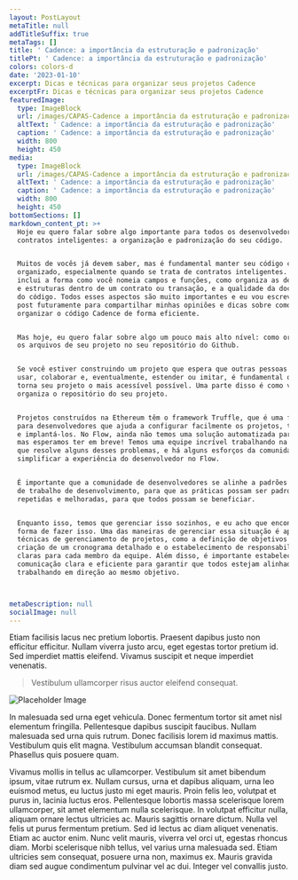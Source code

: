 ```yaml
---
layout: PostLayout
metaTitle: null
addTitleSuffix: true
metaTags: []
title: ' Cadence: a importância da estruturação e padronização'
titlePt: ' Cadence: a importância da estruturação e padronização'
colors: colors-d
date: '2023-01-10'
excerpt: Dicas e técnicas para organizar seus projetos Cadence
excerptFr: Dicas e técnicas para organizar seus projetos Cadence
featuredImage:
  type: ImageBlock
  url: /images/CAPAS-Cadence a importância da estruturação e padronização.png
  altText: ' Cadence: a importância da estruturação e padronização'
  caption: ' Cadence: a importância da estruturação e padronização'
  width: 800
  height: 450
media:
  type: ImageBlock
  url: /images/CAPAS-Cadence a importância da estruturação e padronização.png
  altText: ' Cadence: a importância da estruturação e padronização'
  caption: ' Cadence: a importância da estruturação e padronização'
  width: 800
  height: 450
bottomSections: []
markdown_content_pt: >+
  Hoje eu quero falar sobre algo importante para todos os desenvolvedores de
  contratos inteligentes: a organização e padronização do seu código.


  Muitos de vocês já devem saber, mas é fundamental manter seu código claro e
  organizado, especialmente quando se trata de contratos inteligentes. Isso
  inclui a forma como você nomeia campos e funções, como organiza as definições
  e estruturas dentro de um contrato ou transação, e a qualidade da documentação
  do código. Todos esses aspectos são muito importantes e eu vou escrever um
  post futuramente para compartilhar minhas opiniões e dicas sobre como
  organizar o código Cadence de forma eficiente.


  Mas hoje, eu quero falar sobre algo um pouco mais alto nível: como organizar
  os arquivos de seu projeto no seu repositório do Github.


  Se você estiver construindo um projeto que espera que outras pessoas queiram
  usar, colaborar e, eventualmente, estender ou imitar, é fundamental que você
  torna seu projeto o mais acessível possível. Uma parte disso é como você
  organiza o repositório do seu projeto.


  Projetos construídos na Ethereum têm o framework Truffle, que é uma ferramenta
  para desenvolvedores que ajuda a configurar facilmente os projetos, testá-los
  e implantá-los. No Flow, ainda não temos uma solução automatizada para isso,
  mas esperamos ter em breve! Temos uma equipe incrível trabalhando na Flow CLI
  que resolve alguns desses problemas, e há alguns esforços da comunidade para
  simplificar a experiência do desenvolvedor no Flow.


  É importante que a comunidade de desenvolvedores se alinhe a padrões de fluxo
  de trabalho de desenvolvimento, para que as práticas possam ser padronizadas,
  repetidas e melhoradas, para que todos possam se beneficiar.


  Enquanto isso, temos que gerenciar isso sozinhos, e eu acho que encontrei uma
  forma de fazer isso. Uma das maneiras de gerenciar essa situação é aplicando
  técnicas de gerenciamento de projetos, como a definição de objetivos claros, a
  criação de um cronograma detalhado e o estabelecimento de responsabilidades
  claras para cada membro da equipe. Além disso, é importante estabelecer uma
  comunicação clara e eficiente para garantir que todos estejam alinhados e
  trabalhando em direção ao mesmo objetivo.



metaDescription: null
socialImage: null
---
```

Etiam facilisis lacus nec pretium lobortis. Praesent dapibus justo non efficitur efficitur. Nullam viverra justo arcu, eget egestas tortor pretium id. Sed imperdiet mattis eleifend. Vivamus suscipit et neque imperdiet venenatis.

> Vestibulum ullamcorper risus auctor eleifend consequat.

![Placeholder Image](https://assets.stackbit.com/components/images/default/post-4.jpeg)

In malesuada sed urna eget vehicula. Donec fermentum tortor sit amet nisl elementum fringilla. Pellentesque dapibus suscipit faucibus. Nullam malesuada sed urna quis rutrum. Donec facilisis lorem id maximus mattis. Vestibulum quis elit magna. Vestibulum accumsan blandit consequat. Phasellus quis posuere quam.

Vivamus mollis in tellus ac ullamcorper. Vestibulum sit amet bibendum ipsum, vitae rutrum ex. Nullam cursus, urna et dapibus aliquam, urna leo euismod metus, eu luctus justo mi eget mauris. Proin felis leo, volutpat et purus in, lacinia luctus eros. Pellentesque lobortis massa scelerisque lorem ullamcorper, sit amet elementum nulla scelerisque. In volutpat efficitur nulla, aliquam ornare lectus ultricies ac. Mauris sagittis ornare dictum. Nulla vel felis ut purus fermentum pretium. Sed id lectus ac diam aliquet venenatis. Etiam ac auctor enim. Nunc velit mauris, viverra vel orci ut, egestas rhoncus diam. Morbi scelerisque nibh tellus, vel varius urna malesuada sed. Etiam ultricies sem consequat, posuere urna non, maximus ex. Mauris gravida diam sed augue condimentum pulvinar vel ac dui. Integer vel convallis justo.
